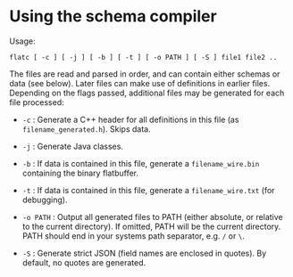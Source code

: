 # Using the schema compiler

Usage:

    flatc [ -c ] [ -j ] [ -b ] [ -t ] [ -o PATH ] [ -S ] file1 file2 ..

The files are read and parsed in order, and can contain either schemas
or data (see below). Later files can make use of definitions in earlier
files. Depending on the flags passed, additional files may
be generated for each file processed:

-   `-c` : Generate a C++ header for all definitions in this file (as
    `filename_generated.h`). Skips data.

-   `-j` : Generate Java classes.

-   `-b` : If data is contained in this file, generate a
    `filename_wire.bin` containing the binary flatbuffer.

-   `-t` : If data is contained in this file, generate a
    `filename_wire.txt` (for debugging).

-   `-o PATH` : Output all generated files to PATH (either absolute, or
    relative to the current directory). If omitted, PATH will be the
    current directory. PATH should end in your systems path separator,
    e.g. `/` or `\`.

-   `-S` : Generate strict JSON (field names are enclosed in quotes).
    By default, no quotes are generated.
